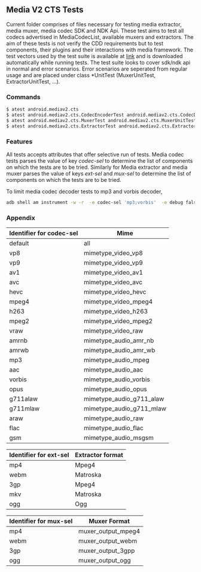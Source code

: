 ## Media V2 CTS Tests
Current folder comprises of files necessary for testing media extractor, media muxer, media codec SDK and NDK Api.  These test aims to test all codecs advertised in MediaCodecList, available muxers and extractors. The aim of these tests is not verify the CDD requirements but to test components, their plugins and their interactions with media framework. The test vectors used by the test suite is available at [link](https://storage.googleapis.com/android_media/cts/tests/media/CtsMediaV2TestCases.zip) and is downloaded automatically while running tests. The test suite looks to cover sdk/ndk api in normal and error scenarios. Error scenarios are seperated from regular usage and are placed under class *UnitTest (MuxerUnitTest, ExtractorUnitTest, ...).

### Commands
```sh
$ atest android.mediav2.cts
$ atest android.mediav2.cts.CodecEncoderTest android.mediav2.cts.CodecDecoderTest
$ atest android.mediav2.cts.MuxerTest android.mediav2.cts.MuxerUnitTest
$ atest android.mediav2.cts.ExtractorTest android.mediav2.cts.ExtractorUnitTest
```

### Features
All tests accepts attributes that offer selective run of tests. Media codec tests parses the value of key *codec-sel* to determine the list of components on which the tests are to be tried. Similarly for Media extractor and media muxer parses the value of keys *ext-sel* and *mux-sel* to determine the list of components on which the tests are to be tried.

To limit media codec decoder tests to mp3 and vorbis decoder,
```sh
adb shell am instrument -w -r  -e codec-sel 'mp3;vorbis'  -e debug false -e class 'android.mediav2.cts.CodecDecoderTest' android.mediav2.cts.test/androidx.test.runner.AndroidJUnitRunner
```
### Appendix
| Identifier for codec-sel | Mime |
| ------ | ------ |
|default|all|
|vp8|mimetype_video_vp8|
|vp9|mimetype_video_vp9|
|av1|mimetype_video_av1|
|avc|mimetype_video_avc|
|hevc|mimetype_video_hevc|
|mpeg4|mimetype_video_mpeg4|
|h263|mimetype_video_h263|
|mpeg2|mimetype_video_mpeg2|
|vraw|mimetype_video_raw|
|amrnb|mimetype_audio_amr_nb|
|amrwb|mimetype_audio_amr_wb|
|mp3|mimetype_audio_mpeg|
|aac|mimetype_audio_aac|
|vorbis|mimetype_audio_vorbis|
|opus|mimetype_audio_opus|
|g711alaw|mimetype_audio_g711_alaw|
|g711mlaw|mimetype_audio_g711_mlaw|
|araw|mimetype_audio_raw|
|flac|mimetype_audio_flac|
|gsm|mimetype_audio_msgsm|


| Identifier for ext-sel | Extractor format |
| ------ | ------ |
|mp4|Mpeg4|
|webm|Matroska|
|3gp|Mpeg4|
|mkv|Matroska|
|ogg|Ogg|


| Identifier for mux-sel | Muxer Format |
| ------ | ------ |
|mp4|muxer_output_mpeg4|
|webm|muxer_output_webm|
|3gp|muxer_output_3gpp|
|ogg|muxer_output_ogg|
